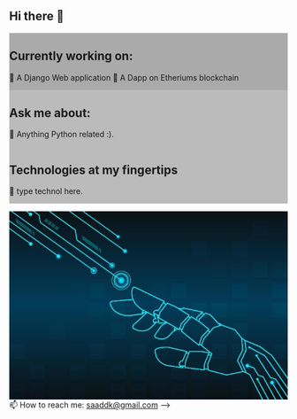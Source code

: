 


</head>
<body>

<h2> Hi there 👋</h2>

<div class="row">
  <div class="column" style="background-color:#aaa;">
    <h2>Currently working on:</h2>
    <p>
      🔭 A Django Web application
      🌱 A Dapp on Etheriums blockchain</p>
  </div>
  <div class="column" style="background-color:#bbb;">
    <h2>Ask me about:</h2>
    <p>💬 Anything Python related :).</p>
  </div>
  <div class="column" style="background-color:#bbb;">
    <h2>Technologies at my fingertips</h2>
    <p>💬 type technol here.</p>
  </div>
</div>
</body>
</html>


<a href="url"><img src="/robot-hand-connection-technology-vector.jpg" align="right"  ></a>






📫 How to reach me: saaddk@gmail.com
-->
